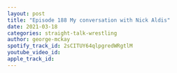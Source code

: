 ```yaml
---
layout: post
title: "Episode 188 My conversation with Nick Aldis"
date: 2021-03-18
categories: straight-talk-wrestling
author: george-mckay
spotify_track_id: 2sCITUY64qlpgredWRgtlM
youtube_video_id: 
apple_track_id: 
---
```

